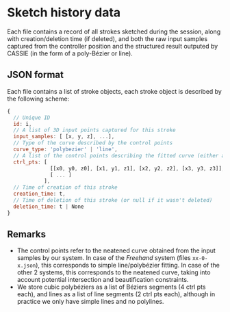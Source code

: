 # Sketch history data

Each file contains a record of all strokes sketched during the session, along with creation/deletion time (if deleted), and both the raw input samples captured from the controller position and the structured result outputed by CASSIE (in the form of a poly-Bézier or line).

## JSON format

Each file contains a list of stroke objects, each stroke object is described by the following scheme:

```js
{
  // Unique ID
  id: i,
  // A list of 3D input points captured for this stroke
  input_samples: [ [x, y, z], ...],
  // Type of the curve described by the control points
  curve_type: 'polybezier' | 'line',
  // A list of the control points describing the fitted curve (either a line or a cubic polybézier)
  ctrl_pts: [
              [[x0, y0, z0], [x1, y1, z1], [x2, y2, z2], [x3, y3, z3]], // ctrl pts for 1 cubic bezier
              [ ... ]
            ],
  // Time of creation of this stroke
  creation_time: t,
  // Time of deletion of this stroke (or null if it wasn't deleted)
  deletion_time: t | None
}
```

## Remarks

* The control points refer to the neatened curve obtained from the input samples by our system. In case of the *Freehand* system (files `xx-0-x.json`), this corresponds to simple line/polybézier fitting. In case of the other 2 systems, this corresponds to the neatened curve, taking into account potential intersection and beautification constraints.
* We store cubic polybéziers as a list of Béziers segments (4 ctrl pts each), and lines as a list of line segments (2 ctrl pts each), although in practice we only have simple lines and no polylines.